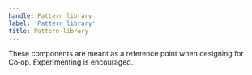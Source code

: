 ```yaml
---
handle: Pattern library
label: 'Pattern library'
title: Pattern library
---
```


These components are meant as a reference point when designing for Co&#8209;op. Experimenting is encouraged.
